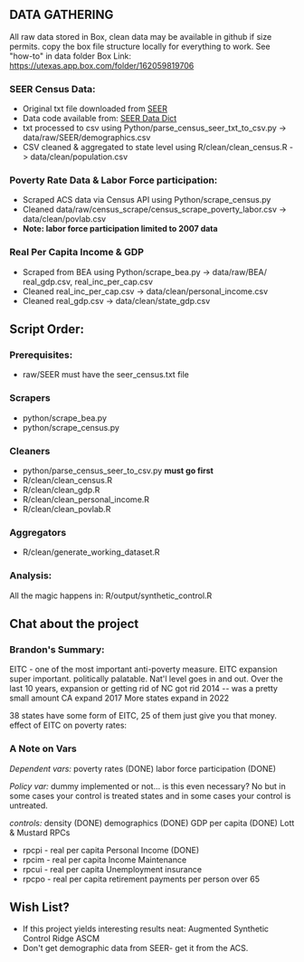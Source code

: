 ## DATA GATHERING 

All raw data stored in Box, clean data may be available in github if size permits.
copy the box file structure locally for everything to work. See "how-to" in data folder
Box Link: https://utexas.app.box.com/folder/162059819706

### SEER Census Data:

- Original txt file downloaded from [SEER](https://seer.cancer.gov/popdata/download.html)
- Data code available from: [SEER Data Dict](https://seer.cancer.gov/popdata/popdic.html)
- txt processed to csv using Python/parse_census_seer_txt_to_csv.py -> data/raw/SEER/demographics.csv
- CSV cleaned & aggregated to state level using R/clean/clean_census.R -> data/clean/population.csv
    
### Poverty Rate Data & Labor Force participation: 

- Scraped ACS data via Census API using Python/scrape_census.py
- Cleaned data/raw/census_scrape/census_scrape_poverty_labor.csv -> data/clean/povlab.csv
- **Note: labor force participation limited to 2007 data**

### Real Per Capita Income & GDP
- Scraped from BEA using Python/scrape_bea.py -> data/raw/BEA/ real_gdp.csv, real_inc_per_cap.csv
- Cleaned real_inc_per_cap.csv -> data/clean/personal_income.csv
- Cleaned real_gdp.csv -> data/clean/state_gdp.csv

## Script Order:
### Prerequisites: 
- raw/SEER must have the seer_census.txt file

### Scrapers
- python/scrape_bea.py
- python/scrape_census.py

### Cleaners
- python/parse_census_seer_to_csv.py **must go first**
- R/clean/clean_census.R
- R/clean/clean_gdp.R
- R/clean/clean_personal_income.R
- R/clean/clean_povlab.R

### Aggregators
- R/clean/generate_working_dataset.R

### Analysis: 
All the magic happens in: R/output/synthetic_control.R


## Chat about the project 
### Brandon's Summary:

EITC - one of the most important anti-poverty measure. 
EITC expansion super important. politically palatable. Nat'l level goes in and out. 
Over the last 10 years, expansion or getting rid of
NC got rid 2014  -- was a pretty small amount 
CA expand 2017
More states expand in 2022

38 states have some form of EITC, 25 of them just give you that money. 
effect of EITC on poverty rates: 

### A Note on Vars

*Dependent vars:*
poverty rates (DONE)
labor force participation (DONE)

*Policy var:*
dummy implemented or not... is this even necessary? No but in some cases your control is
treated states and in some cases your control is untreated. 

*controls:* 
density (DONE)
demographics (DONE)
GDP per capita (DONE)
Lott & Mustard RPCs 
- rpcpi - real per capita Personal Income (DONE)
- rpcim - real per capita Income Maintenance 
- rpcui - real per capita Unemployment insurance
- rpcpo - real per capita retirement payments per person over 65


## Wish List? 

- If this project yields interesting results neat: Augmented Synthetic Control Ridge ASCM
- Don't get demographic data from SEER- get it from the ACS. 



